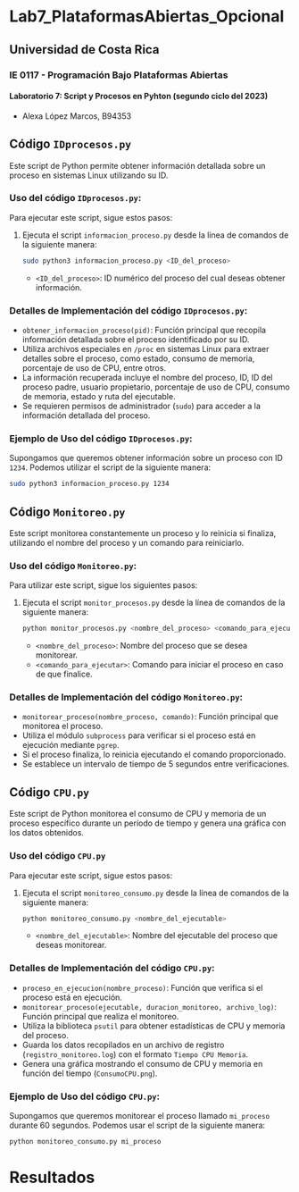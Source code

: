 # Lab7_PlataformasAbiertas_Opcional
## Universidad de Costa Rica
### IE 0117 - Programación Bajo Plataformas Abiertas
#### Laboratorio 7: Script y Procesos en Pyhton (segundo ciclo del 2023)

- Alexa López Marcos, B94353

## Código `IDprocesos.py`
Este script de Python permite obtener información detallada sobre un proceso en sistemas Linux utilizando su ID.
### Uso del código `IDprocesos.py`:
Para ejecutar este script, sigue estos pasos:
1. Ejecuta el script `informacion_proceso.py` desde la línea de comandos de la siguiente manera:
    ```bash
    sudo python3 informacion_proceso.py <ID_del_proceso>
    ```

    - `<ID_del_proceso>`: ID numérico del proceso del cual deseas obtener información.

### Detalles de Implementación del código `IDprocesos.py`:
- `obtener_informacion_proceso(pid)`: Función principal que recopila información detallada sobre el proceso identificado por su ID.
- Utiliza archivos especiales en `/proc` en sistemas Linux para extraer detalles sobre el proceso, como estado, consumo de memoria, porcentaje de uso de CPU, entre otros.
- La información recuperada incluye el nombre del proceso, ID, ID del proceso padre, usuario propietario, porcentaje de uso de CPU, consumo de memoria, estado y ruta del ejecutable.
- Se requieren permisos de administrador (`sudo`) para acceder a la información detallada del proceso.

### Ejemplo de Uso del código `IDprocesos.py`:
Supongamos que queremos obtener información sobre un proceso con ID `1234`. Podemos utilizar el script de la siguiente manera:

```bash
sudo python3 informacion_proceso.py 1234
```

## Código `Monitoreo.py`
Este script monitorea constantemente un proceso y lo reinicia si finaliza, utilizando el nombre del proceso y un comando para reiniciarlo.
### Uso del código `Monitoreo.py`:
Para utilizar este script, sigue los siguientes pasos:
1. Ejecuta el script `monitor_procesos.py` desde la línea de comandos de la siguiente manera:
    ```bash
    python monitor_procesos.py <nombre_del_proceso> <comando_para_ejecutar>
    ```
    - `<nombre_del_proceso>`: Nombre del proceso que se desea monitorear.
    - `<comando_para_ejecutar>`: Comando para iniciar el proceso en caso de que finalice.

### Detalles de Implementación del código `Monitoreo.py`:
- `monitorear_proceso(nombre_proceso, comando)`: Función principal que monitorea el proceso.
- Utiliza el módulo `subprocess` para verificar si el proceso está en ejecución mediante `pgrep`.
- Si el proceso finaliza, lo reinicia ejecutando el comando proporcionado.
- Se establece un intervalo de tiempo de 5 segundos entre verificaciones.

## Código `CPU.py`
Este script de Python monitorea el consumo de CPU y memoria de un proceso específico durante un período de tiempo y genera una gráfica con los datos obtenidos.

### Uso del código `CPU.py`

Para ejecutar este script, sigue estos pasos:

1. Ejecuta el script `monitoreo_consumo.py` desde la línea de comandos de la siguiente manera:

    ```bash
    python monitoreo_consumo.py <nombre_del_ejecutable>
    ```

    - `<nombre_del_ejecutable>`: Nombre del ejecutable del proceso que deseas monitorear.

### Detalles de Implementación del código `CPU.py`:

- `proceso_en_ejecucion(nombre_proceso)`: Función que verifica si el proceso está en ejecución.
- `monitorear_proceso(ejecutable, duracion_monitoreo, archivo_log)`: Función principal que realiza el monitoreo.
- Utiliza la biblioteca `psutil` para obtener estadísticas de CPU y memoria del proceso.
- Guarda los datos recopilados en un archivo de registro (`registro_monitoreo.log`) con el formato `Tiempo CPU Memoria`.
- Genera una gráfica mostrando el consumo de CPU y memoria en función del tiempo (`ConsumoCPU.png`).

### Ejemplo de Uso del código `CPU.py`:

Supongamos que queremos monitorear el proceso llamado `mi_proceso` durante 60 segundos. Podemos usar el script de la siguiente manera:

```bash
python monitoreo_consumo.py mi_proceso
```
# Resultados

